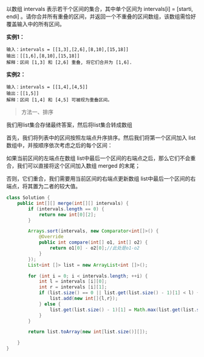 以数组 intervals 表示若干个区间的集合，其中单个区间为 intervals[i] = [starti, endi] 。请你合并所有重叠的区间，并返回一个不重叠的区间数组，该数组需恰好覆盖输入中的所有区间。

**实例1：**

```
输入：intervals = [[1,3],[2,6],[8,10],[15,18]]
输出：[[1,6],[8,10],[15,18]]
解释：区间 [1,3] 和 [2,6] 重叠, 将它们合并为 [1,6].
```

**实例2：**

```
输入：intervals = [[1,4],[4,5]]
输出：[[1,5]]
解释：区间 [1,4] 和 [4,5] 可被视为重叠区间。
```

> 方法一、排序

我们用list集合存储最终答案，然后将list集合转成数组

首先，我们将列表中的区间按照左端点升序排序。然后我们将第一个区间加入 list数组中，并按顺序依次考虑之后的每个区间：

如果当前区间的左端点在数组 list中最后一个区间的右端点之后，那么它们不会重合，我们可以直接将这个区间加入数组 merged 的末尾；

否则，它们重合，我们需要用当前区间的右端点更新数组 list中最后一个区间的右端点，将其置为二者的较大值。

```java
class Solution {
    public int[][] merge(int[][] intervals) {
        if (intervals.length == 0) {
            return new int[0][2];
        }

        Arrays.sort(intervals, new Comparator<int[]>() {
            @Override
            public int compare(int[] o1, int[] o2) {
                return o1[0] - o2[0];//此处是o1-o2
            }
        });
        List<int []> list = new ArrayList<int []>();

        for (int i = 0; i < intervals.length; ++i) {
            int l = intervals [i][0];
            int r = intervals [i][1];
            if (list.size() == 0 || list.get(list.size() - 1)[1] < l) {
                list.add(new int[]{l,r});
            } else {
                list.get(list.size() - 1)[1] = Math.max(list.get(list.size() - 1)[1],r);
            }
        }

        return list.toArray(new int[list.size()][]);

    }
}
```



